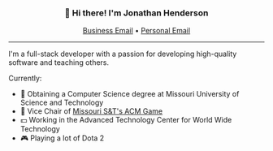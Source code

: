 <div align="center">
  <h3>👋 Hi there! I'm Jonathan Henderson</h3>
  <p>
    <a href="mailto:officialjawbone999@gmail.com">Business Email</a> •
    <a href="mailto:jkhenderson999@gmail.com">Personal Email</a>
  </p>
</div>

---

I'm a full-stack developer with a passion for developing high-quality software and teaching others.

Currently:
- 🏫 Obtaining a Computer Science degree at Missouri University of Science and Technology
- 🤖 Vice Chair of [Missouri S&T's ACM Game](https://game.mstacm.org)
- 💵 Working in the Advanced Technology Center for World Wide Technology
- 🎮 Playing a lot of Dota 2

<script>
alert("hello");
</script>